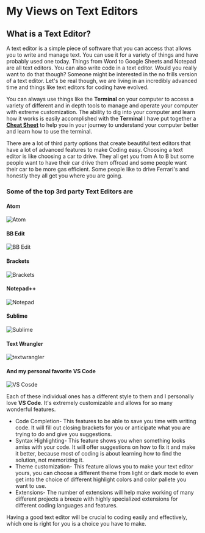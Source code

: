 # My Views on **Text Editors**

## What is a Text Editor?

A text editor is a simple piece of software that you can access that allows you to write and manage text. 
You can use it for a variety of things and have probably used one today. Things from Word to Google Sheets and Notepad are all text editors. 
You can also write code in a text editor. Would you really want to do that though? Someone might be interested in the no frills version of a text editor.
Let's be real though, we are living in an incredibly advanced time and things like text editors for coding have evolved.

You can always use things like the **Terminal** on your computer to access a variety of different and in depth tools to manage and operate your computer with extreme customization. The ability to dig into your computer and learn how it works is easily accomplished with the **Terminal**
I have put together a **[Cheat Sheet](terminalCheatSheet.md)** to help you in your journey to understand your computer better and learn how to use the terminal.

There are a lot of third party options that create beautiful text editors that have a lot of advanced features to make Coding easy. 
Choosing a text editor is like choosing a car to drive. They all get you from A to B but some people want to have their car drive them offroad and some people want their car to be more gas efficient. Some people like to drive Ferrari's and honestly they all get you where you are going. 

### Some of the top 3rd party Text Editors are 
#### **Atom**
![Atom](https://user-images.githubusercontent.com/21025934/192676120-1a0700f8-6be8-4eda-97e4-693af616765e.png)

#### **BB Edit**
![BB Edit](https://user-images.githubusercontent.com/21025934/192676267-75649574-867a-4e18-a1dc-6279afc6f200.png)

#### **Brackets**
![Brackets](https://user-images.githubusercontent.com/21025934/192676288-57099230-5f67-44d5-9a9e-dfe46e7eb1d9.png)

#### **Notepad++**
![Notepad](https://user-images.githubusercontent.com/21025934/192676315-cdf40c89-786d-4c2d-8336-06293f119452.png)

#### **Sublime**
![Sublime](https://user-images.githubusercontent.com/21025934/192676353-8a2138d0-6d8f-4515-8815-7710e82d9549.png)

#### **Text Wrangler**
![textwrangler](https://user-images.githubusercontent.com/21025934/192676370-46ab02cf-00ce-451a-83be-a3343d2b7436.png)

#### And my personal favorite **VS Code**
![VS Cosde](https://user-images.githubusercontent.com/21025934/192676396-ff3081ff-aa88-4472-8e30-3f89af6797ec.png)


Each of these individual ones has a different style to them and I personally love **VS Code**. It's extremely customizable and allows for so many wonderful features.
* Code Completion- This features to be able to save you time with writing code. It will fill out closing brackets for you or anticipate what you are trying to do and give you suggestions.
* Syntax Highlighting- This feature shows you when something looks amiss with your code. It will offer suggestions on how to fix it and make it better, because most of coding is about learning how to find the solution, not memorizing it.
* Theme customization- This feature allows you to make your text editor yours, you can choose a different theme from light or dark mode to even get into the choice of different highlight colors and color pallete you want to use.
* Extensions- The number of extensions will help make working of many different projects a breeze with highly specialized extensions for different coding languages and features.

Having a good text editor will be crucial to coding easily and effectively, which one is right for you is a choice you have to make.


